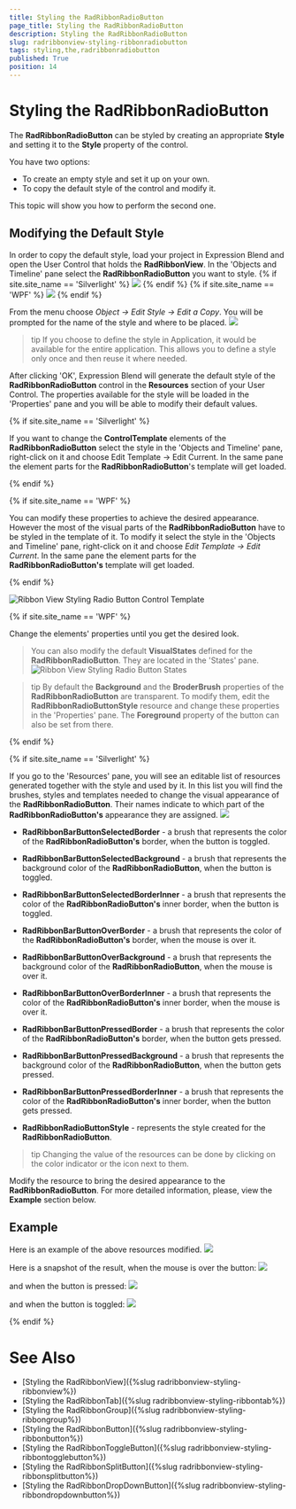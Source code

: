 ```yaml
---
title: Styling the RadRibbonRadioButton
page_title: Styling the RadRibbonRadioButton
description: Styling the RadRibbonRadioButton
slug: radribbonview-styling-ribbonradiobutton
tags: styling,the,radribbonradiobutton
published: True
position: 14
---
```


# Styling the RadRibbonRadioButton

The __RadRibbonRadioButton__ can be styled by creating an appropriate __Style__ and setting it to the __Style__ property of the control.			

You have two options:

* To create an empty style and set it up on your own.
* To copy the default style of the control and modify it.

This topic will show you how to perform the second one.

## Modifying the Default Style

In order to copy the default style, load your project in Expression Blend and open the User Control that holds the __RadRibbonView__. In the 'Objects and Timeline' pane select the __RadRibbonRadioButton__ you want to style.
{% if site.site_name == 'Silverlight' %}
![](images/RibbonView_Styling_RadioButton_Locate.png)
{% endif %}
{% if site.site_name == 'WPF' %}
![](images/RibbonView_Styling_RadioButton_LocateWPF.png)
{% endif %}

From the menu choose *Object -> Edit Style -> Edit a Copy*. You will be prompted for the name of the style and where to be placed.
![](images/RibbonView_Styling_RadioButton_CreateStyle.png)

>tip If you choose to define the style in Application, it would be available for the entire application. This allows you to define a style only once and then reuse it where needed.

After clicking 'OK', Expression Blend will generate the default style of the __RadRibbonRadioButton__ control in the __Resources__ section of your User Control. The properties available for the style will be loaded in the 'Properties' pane and you will be able to modify their default values.

{% if site.site_name == 'Silverlight' %}

If you want to change the __ControlTemplate__ elements of the __RadRibbonRadioButton__ select the style in the 'Objects and Timeline' pane, right-click on it and choose Edit Template -> Edit Current. In the same pane the element parts for the __RadRibbonRadioButton__'s template will get loaded.

{% endif %}

{% if site.site_name == 'WPF' %}

You can modify these properties to achieve the desired appearance. However the most of the visual parts of the __RadRibbonRadioButton__ have to be styled in the template of it. To modify it select the style in the 'Objects and Timeline' pane, right-click on it and choose *Edit Template -> Edit Current*. In the same pane the element parts for the __RadRibbonRadioButton's__ template will get loaded.

{% endif %}

![Ribbon View Styling Radio Button Control Template](images/RibbonView_Styling_RadioButton_ControlTemplate.png)

{% if site.site_name == 'WPF' %}

Change the elements' properties until you get the desired look.

>You can also modify the default __VisualStates__ defined for the __RadRibbonRadioButton__. They are located in the 'States' pane.
>![Ribbon View Styling Radio Button States](images/RibbonView_Styling_RadioButton_States.png)

>tip By default the __Background__ and the __BroderBrush__ properties of the __RadRibbonRadioButton__ are transparent. To modify them, edit the __RadRibbonRadioButtonStyle__ resource and change these properties in the 'Properties' pane. The __Foreground__ property of the button can also be set from there.	

{% endif %}

{% if site.site_name == 'Silverlight' %}

If you go to the 'Resources' pane, you will see an editable list of resources generated together with the style and used by it. In this list you will find the brushes, styles and templates needed to change the visual appearance of the __RadRibbonRadioButton__. Their names indicate to which part of the __RadRibbonRadioButton's__ appearance they are assigned.
![](images/RibbonView_Styling_RadioButton_Resources.png)

* __RadRibbonBarButtonSelectedBorder__ - a brush that represents the color of the __RadRibbonRadioButton's__ border, when the button is toggled.              

* __RadRibbonBarButtonSelectedBackground__ - a brush that represents the background color of the __RadRibbonRadioButton__, when the button is toggled.              

* __RadRibbonBarButtonSelectedBorderInner__ - a brush that represents the color of the __RadRibbonRadioButton's__ inner border, when the button is toggled.              

* __RadRibbonBarButtonOverBorder__ - a brush that represents the color of the __RadRibbonRadioButton's__ border, when the mouse is over it.              

* __RadRibbonBarButtonOverBackground__ - a brush that represents the background color of the __RadRibbonRadioButton__, when the mouse is over it.              

* __RadRibbonBarButtonOverBorderInner__ - a brush that represents the color of the __RadRibbonRadioButton's__ inner border, when the mouse is over it.              

* __RadRibbonBarButtonPressedBorder__ - a brush that represents the color of the __RadRibbonRadioButton's__ border, when the button gets pressed.              

* __RadRibbonBarButtonPressedBackground__ - a brush that represents the background color of the __RadRibbonRadioButton__, when the button gets pressed.              

* __RadRibbonBarButtonPressedBorderInner__ - a brush that represents the color of the __RadRibbonRadioButton's__ inner border, when the button gets pressed.              

* __RadRibbonRadioButtonStyle__ - represents the style created for the __RadRibbonRadioButton__.              

>tip Changing the value of the resources can be done by clicking on the color indicator or the icon next to them.

Modify the resource to bring the desired appearance to the __RadRibbonRadioButton__. For more detailed information, please, view the __Example__ section below.

## Example

Here is an example of the above resources modified.
![](images/RibbonView_Styling_RadioButton_ResourcesModified.png)

Here is a snapshot of the result, when the mouse is over the button:
![](images/RibbonView_Styling_RadioButton_ExampleMouseOver.png)

and when the button is pressed:
![](images/RibbonView_Styling_RadioButton_ExamplePressed.png)

and when the button is toggled:
![](images/RibbonView_Styling_RadioButton_ExampleToggled.png)

{% endif %}			

# See Also
 * [Styling the RadRibbonView]({%slug radribbonview-styling-ribbonview%})
 * [Styling the RadRibbonTab]({%slug radribbonview-styling-ribbontab%})
 * [Styling the RadRibbonGroup]({%slug radribbonview-styling-ribbongroup%})
 * [Styling the RadRibbonButton]({%slug radribbonview-styling-ribbonbutton%})
 * [Styling the RadRibbonToggleButton]({%slug radribbonview-styling-ribbontogglebutton%})
 * [Styling the RadRibbonSplitButton]({%slug radribbonview-styling-ribbonsplitbutton%})
 * [Styling the RadRibbonDropDownButton]({%slug radribbonview-styling-ribbondropdownbutton%})